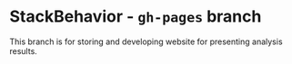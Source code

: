 # StackBehavior - `gh-pages` branch
This branch is for storing and developing website for presenting analysis results.
